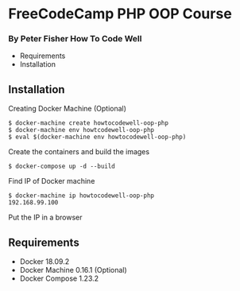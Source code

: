 # FreeCodeCamp PHP OOP Course
### By Peter Fisher How To Code Well

- Requirements
- Installation

## Installation
Creating Docker Machine (Optional)
```
$ docker-machine create howtocodewell-oop-php
$ docker-machine env howtcodewell-oop-php
$ eval $(docker-machine env howtocodewell-oop-php)
```

Create the containers and build the images
```
$ docker-compose up -d --build
```

Find IP of Docker machine
```
$ docker-machine ip howtocodewell-oop-php
192.168.99.100
```

Put the IP in a browser

## Requirements
- Docker 18.09.2
- Docker Machine 0.16.1 (Optional)
- Docker Compose 1.23.2 